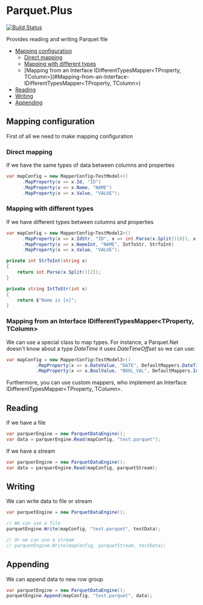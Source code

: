 # Parquet.Plus 

[![Build Status](https://travis-ci.org/KovtunV/Parquet.Plus.svg?branch=master)](https://travis-ci.org/KovtunV/Parquet.Plus)

Provides reading and writing Parquet file 

<!--ts-->
   * [Mapping configuration](#Mapping-configuration)
      * [Direct mapping](#Direct-mapping)
      * [Mapping with different types](#Mapping-with-different-types)
      * [Mapping from an Interface IDifferentTypesMapper<TProperty, TColumn>](#Mapping-from-an-Interface-IDifferentTypesMapper<TProperty, TColumn>)
   * [Reading](#Reading)
   * [Writing](#Writing)
   * [Appending](#Appending)
<!--te-->

## Mapping configuration
First of all we need to make mapping configuration

### Direct mapping
If we have the same types of data between columns and properties

```csharp
var mapConfig = new MapperConfig<TestModel>()
      .MapProperty(x => x.Id, "ID")
      .MapProperty(x => x.Name, "NAME")
      .MapProperty(x => x.Value, "VALUE");
```
### Mapping with different types
If we have different types between columns and properties
```csharp
var mapConfig = new MapperConfig<TestModel2>()
      .MapProperty(x => x.IdStr, "ID", x => int.Parse(x.Split()[0]), x => x + " modified")
      .MapProperty(x => x.NameInt, "NAME", IntToStr, StrToInt)
      .MapProperty(x => x.Value, "VALUE");

private int StrToInt(string x)
{
    return int.Parse(x.Split()[2]);
}

private string IntToStr(int x)
{
    return $"Name is {x}";
}
```
### Mapping from an Interface IDifferentTypesMapper<TProperty, TColumn>
We can use a special class to map types. For instance, a Parquet.Net doesn't know about a type *DateTime* it uses *DateTimeOffset* so we can use:
```csharp
var mapConfig = new MapperConfig<TestModel3>()
           .MapProperty(x => x.DateValue, "DATE", DefaultMappers.DateTimeOffsetToDateTime)
           .MapProperty(x => x.BoolValue, "BOOL_VAL", DefaultMappers.IntToBool);
```
Furthermore, you can use custom mappers, who implement an Interface IDifferentTypesMapper<TProperty, TColumn>.
## Reading
If we have a file
```csharp
var parquerEngine = new ParquetDataEngine();
var data = parquerEngine.Read(mapConfig, "test.parquet");
```
If we have a stream
```csharp
var parquerEngine = new ParquetDataEngine();
var data = parquerEngine.Read(mapConfig, parquetStream);
```
## Writing
We can write data to file or stream
```csharp
var parquetEngine = new ParquetDataEngine();

// We can use a file
parquetEngine.Write(mapConfig, "test.parquet", testData);

// Or we can use a stream
// parquetEngine.Write(mapConfig, parquetStream, testData);
```
## Appending
We can append data to new row group
```csharp
var parquetEngine = new ParquetDataEngine();
parquetEngine.Append(mapConfig, "test.parquet", data);
```
